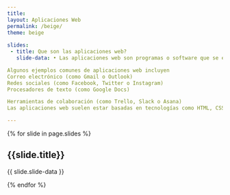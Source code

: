 ```yaml
---
title: 
layout: Aplicaciones Web
permalink: /beige/
theme: beige
 
slides:
 - title: Que son las aplicaciones web?
   slide-data: • Las aplicaciones web son programas o software que se ejecutan en un navegador web, en lugar de en el sistema operativo de un dispositivo como ocurre con las aplicaciones tradicionales. Estas aplicaciones requieren una conexión a Internet para funcionar, ya que se accede a ellas a través de la web

Algunos ejemplos comunes de aplicaciones web incluyen
Correo electrónico (como Gmail o Outlook)
Redes sociales (como Facebook, Twitter o Instagram)
Procesadores de texto (como Google Docs)

Herramientas de colaboración (como Trello, Slack o Asana)
Las aplicaciones web suelen estar basadas en tecnologías como HTML, CSS y JavaScript, y se ejecutan en servidores remotos, lo que permite a los usuarios acceder a ellas desde cualquier lugar y en cualquier dispositivo con conexión a Internet, sin necesidad de instalar software adicional

---
```


{% for slide in page.slides %}
                    
<section data-background="{% if slide.background %}{{slide.background}}{% else %}{{page.background}}{% endif %}"><h1>{{slide.title}}</h1>{{ slide.slide-data }}</section>
                    
{% endfor %}
    
